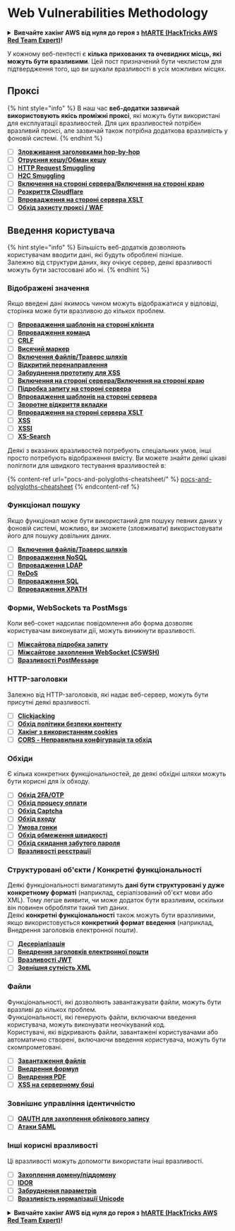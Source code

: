 # Web Vulnerabilities Methodology

<details>

<summary><strong>Вивчайте хакінг AWS від нуля до героя з</strong> <a href="https://training.hacktricks.xyz/courses/arte"><strong>htARTE (HackTricks AWS Red Team Expert)</strong></a><strong>!</strong></summary>

Інші способи підтримки HackTricks:

* Якщо ви хочете побачити вашу **компанію в рекламі на HackTricks** або **завантажити HackTricks у форматі PDF**, перевірте [**ПЛАНИ ПІДПИСКИ**](https://github.com/sponsors/carlospolop)!
* Отримайте [**офіційний PEASS & HackTricks мерч**](https://peass.creator-spring.com)
* Відкрийте для себе [**Сім'ю PEASS**](https://opensea.io/collection/the-peass-family), нашу колекцію ексклюзивних [**NFT**](https://opensea.io/collection/the-peass-family)
* **Приєднуйтесь до** 💬 [**групи Discord**](https://discord.gg/hRep4RUj7f) або [**групи Telegram**](https://t.me/peass) або **слідкуйте** за нами на **Twitter** 🐦 [**@carlospolopm**](https://twitter.com/hacktricks\_live)**.**
* **Поділіться своїми хакерськими трюками, надсилайте PR до** [**HackTricks**](https://github.com/carlospolop/hacktricks) та [**HackTricks Cloud**](https://github.com/carlospolop/hacktricks-cloud) репозиторіїв на GitHub.

</details>

У кожному веб-пентесті є **кілька прихованих та очевидних місць, які можуть бути вразливими**. Цей пост призначений бути чеклистом для підтвердження того, що ви шукали вразливості в усіх можливих місцях.

## Проксі

{% hint style="info" %}
В наш час **веб-додатки зазвичай використовують якісь проміжні проксі**, які можуть бути використані для експлуатації вразливостей. Для цих вразливостей потрібен вразливий проксі, але зазвичай також потрібна додаткова вразливість у фоновій системі.
{% endhint %}

* [ ] [**Зловживання заголовками hop-by-hop**](abusing-hop-by-hop-headers.md)
* [ ] [**Отруєння кешу/Обман кешу**](cache-deception.md)
* [ ] [**HTTP Request Smuggling**](http-request-smuggling/)
* [ ] [**H2C Smuggling**](h2c-smuggling.md)
* [ ] [**Включення на стороні сервера/Включення на стороні краю**](server-side-inclusion-edge-side-inclusion-injection.md)
* [ ] [**Розкриття Cloudflare**](../network-services-pentesting/pentesting-web/uncovering-cloudflare.md)
* [ ] [**Впровадження на стороні сервера XSLT**](xslt-server-side-injection-extensible-stylesheet-language-transformations.md)
* [ ] [**Обхід захисту проксі / WAF**](proxy-waf-protections-bypass.md)

## **Введення користувача**

{% hint style="info" %}
Більшість веб-додатків дозволяють користувачам вводити дані, які будуть оброблені пізніше.\
Залежно від структури даних, яку очікує сервер, деякі вразливості можуть бути застосовані або ні.
{% endhint %}

### **Відображені значення**

Якщо введені дані якимось чином можуть відображатися у відповіді, сторінка може бути вразливою до кількох проблем.

* [ ] [**Впровадження шаблонів на стороні клієнта**](client-side-template-injection-csti.md)
* [ ] [**Впровадження команд**](command-injection.md)
* [ ] [**CRLF**](crlf-0d-0a.md)
* [ ] [**Висячий маркер**](dangling-markup-html-scriptless-injection/)
* [ ] [**Включення файлів/Траверс шляхів**](file-inclusion/)
* [ ] [**Відкритий перенаправлення**](open-redirect.md)
* [ ] [**Забруднення прототипу для XSS**](deserialization/nodejs-proto-prototype-pollution/#client-side-prototype-pollution-to-xss)
* [ ] [**Включення на стороні сервера/Включення на стороні краю**](server-side-inclusion-edge-side-inclusion-injection.md)
* [ ] [**Підробка запиту на стороні сервера**](ssrf-server-side-request-forgery/)
* [ ] [**Впровадження шаблонів на стороні сервера**](ssti-server-side-template-injection/)
* [ ] [**Зворотне відкриття вкладки**](reverse-tab-nabbing.md)
* [ ] [**Впровадження на стороні сервера XSLT**](xslt-server-side-injection-extensible-stylesheet-language-transformations.md)
* [ ] [**XSS**](xss-cross-site-scripting/)
* [ ] [**XSSI**](xssi-cross-site-script-inclusion.md)
* [ ] [**XS-Search**](xs-search/)

Деякі з вказаних вразливостей потребують спеціальних умов, інші просто потребують відображення вмісту. Ви можете знайти деякі цікаві поліглоти для швидкого тестування вразливостей в:

{% content-ref url="pocs-and-polygloths-cheatsheet/" %}
[pocs-and-polygloths-cheatsheet](pocs-and-polygloths-cheatsheet/)
{% endcontent-ref %}

### **Функціонал пошуку**

Якщо функціонал може бути використаний для пошуку певних даних у фоновій системі, можливо, ви зможете (зловживати) використовувати його для пошуку довільних даних.

* [ ] [**Включення файлів/Траверс шляхів**](file-inclusion/)
* [ ] [**Впровадження NoSQL**](nosql-injection.md)
* [ ] [**Впровадження LDAP**](ldap-injection.md)
* [ ] [**ReDoS**](regular-expression-denial-of-service-redos.md)
* [ ] [**Впровадження SQL**](sql-injection/)
* [ ] [**Впровадження XPATH**](xpath-injection.md)

### **Форми, WebSockets та PostMsgs**

Коли веб-сокет надсилає повідомлення або форма дозволяє користувачам виконувати дії, можуть виникнути вразливості.

* [ ] [**Міжсайтова підробка запиту**](csrf-cross-site-request-forgery.md)
* [ ] [**Міжсайтове захоплення WebSocket (CSWSH)**](websocket-attacks.md)
* [ ] [**Вразливості PostMessage**](postmessage-vulnerabilities/)

### **HTTP-заголовки**

Залежно від HTTP-заголовків, які надає веб-сервер, можуть бути присутні деякі вразливості.

* [ ] [**Clickjacking**](clickjacking.md)
* [ ] [**Обхід політики безпеки контенту**](content-security-policy-csp-bypass/)
* [ ] [**Хакінг з використанням cookies**](hacking-with-cookies/)
* [ ] [**CORS - Неправильна конфігурація та обхід**](cors-bypass.md)

### **Обхіди**

Є кілька конкретних функціональностей, де деякі обхідні шляхи можуть бути корисні для їх обходу.

* [ ] [**Обхід 2FA/OTP**](2fa-bypass.md)
* [ ] [**Обхід процесу оплати**](bypass-payment-process.md)
* [ ] [**Обхід Captcha**](captcha-bypass.md)
* [ ] [**Обхід входу**](login-bypass/)
* [ ] [**Умова гонки**](race-condition.md)
* [ ] [**Обхід обмеження швидкості**](rate-limit-bypass.md)
* [ ] [**Обхід скидання забутого пароля**](reset-password.md)
* [ ] [**Вразливості реєстрації**](registration-vulnerabilities.md)

### **Структуровані об'єкти / Конкретні функціональності**

Деякі функціональності вимагатимуть **дані бути структуровані у дуже конкретному форматі** (наприклад, серіалізований об'єкт мови або XML). Тому легше виявити, чи може додаток бути вразливим, оскільки він повинен обробляти такий тип даних.\
Деякі **конкретні функціональності** також можуть бути вразливими, якщо використовується **конкретний формат введення** (наприклад, Внедрення заголовків електронної пошти).

* [ ] [**Десеріалізація**](deserialization/)
* [ ] [**Внедрення заголовків електронної пошти**](email-injections.md)
* [ ] [**Вразливості JWT**](hacking-jwt-json-web-tokens.md)
* [ ] [**Зовнішня сутність XML**](xxe-xee-xml-external-entity.md)

### Файли

Функціональності, які дозволяють завантажувати файли, можуть бути вразливі до кількох проблем.\
Функціональності, які генерують файли, включаючи введення користувача, можуть виконувати неочікуваний код.\
Користувачі, які відкривають файли, завантажені користувачами або автоматично створені, включаючи введення користувача, можуть бути скомпрометовані.

* [ ] [**Завантаження файлів**](file-upload/)
* [ ] [**Внедрення формул**](formula-csv-doc-latex-ghostscript-injection.md)
* [ ] [**Внедрення PDF**](xss-cross-site-scripting/pdf-injection.md)
* [ ] [**XSS на серверному боці**](xss-cross-site-scripting/server-side-xss-dynamic-pdf.md)

### **Зовнішнє управління ідентичністю**

* [ ] [**OAUTH для захоплення облікового запису**](oauth-to-account-takeover.md)
* [ ] [**Атаки SAML**](saml-attacks/)

### **Інші корисні вразливості**

Ці вразливості можуть допомогти використати інші вразливості.

* [ ] [**Захоплення домену/піддомену**](domain-subdomain-takeover.md)
* [ ] [**IDOR**](idor.md)
* [ ] [**Забруднення параметрів**](parameter-pollution.md)
* [ ] [**Вразливість нормалізації Unicode**](unicode-injection/)

<details>

<summary><strong>Вивчайте хакінг AWS від нуля до героя з</strong> <a href="https://training.hacktricks.xyz/courses/arte"><strong>htARTE (HackTricks AWS Red Team Expert)</strong></a><strong>!</strong></summary>

Інші способи підтримки HackTricks:

* Якщо ви хочете побачити вашу **компанію рекламовану в HackTricks** або **завантажити HackTricks у PDF**, перевірте [**ПЛАНИ ПІДПИСКИ**](https://github.com/sponsors/carlospolop)!
* Отримайте [**офіційний PEASS & HackTricks мерч**](https://peass.creator-spring.com)
* Відкрийте для себе [**Сім'ю PEASS**](https://opensea.io/collection/the-peass-family), нашу колекцію ексклюзивних [**NFT**](https://opensea.io/collection/the-peass-family)
* **Приєднуйтесь до** 💬 [**групи Discord**](https://discord.gg/hRep4RUj7f) або [**групи telegram**](https://t.me/peass) або **слідкуйте** за нами на **Twitter** 🐦 [**@carlospolopm**](https://twitter.com/hacktricks\_live)**.**
* **Поділіться своїми хакерськими трюками, надсилаючи PR до** [**HackTricks**](https://github.com/carlospolop/hacktricks) та [**HackTricks Cloud**](https://github.com/carlospolop/hacktricks-cloud) репозиторіїв GitHub.

</details>
